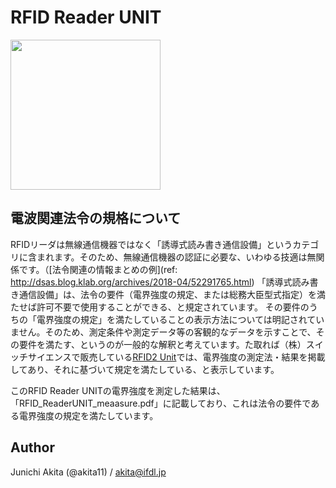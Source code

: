 # RFID Reader UNIT

<img src="https://github.com/akita11/RFID_ReaderUNIT/blob/main/RFID_ReaderUNIT" width="240px">


## 電波関連法令の規格について

RFIDリーダは無線通信機器ではなく「誘導式読み書き通信設備」というカテゴリに含まれます。そのため、無線通信機器の認証に必要な、いわゆる技適は無関係です。（[法令関連の情報まとめの例](ref: http://dsas.blog.klab.org/archives/2018-04/52291765.html)
「誘導式読み書き通信設備」は、法令の要件（電界強度の規定、または総務大臣型式指定）を満たせば許可不要で使用することができる、と規定されています。
その要件のうちの「電界強度の規定」を満たしていることの表示方法については明記されていません。そのため、測定条件や測定データ等の客観的なデータを示すことで、その要件を満たす、というのが一般的な解釈と考えています。た取れば（株）スイッチサイエンスで販売している[RFID2 Unit](https://www.switch-science.com/products/8301)では、電界強度の測定法・結果を掲載してあり、それに基づいて規定を満たしている、と表示しています。

このRFID Reader UNITの電界強度を測定した結果は、「RFID_ReaderUNIT_meaasure.pdf」に記載しており、これは法令の要件である電界強度の規定を満たしています。





## Author

Junichi Akita (@akita11) / akita@ifdl.jp

